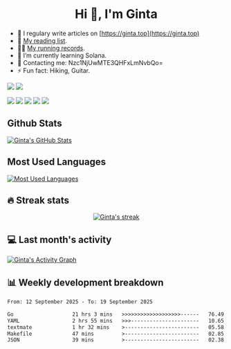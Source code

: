 <h1 align="center">Hi 👋, I'm Ginta</h1>

- 📝 I regulary write articles on [https://ginta.top](https://ginta.top)
- 📕 [My reading list](https://atlantic-gull-726.notion.site/658a3e55b3bd4ca3b212beb7438a5c5e).
- 🏃‍♂️ [My running records](https://running.ginta.top/).
- 🌱 I’m currently learning Solana.
- 📧 Contacting me: Nzc1NjUwMTE3QHFxLmNvbQo=
- ⚡ Fun fact: Hiking, Guitar.

[![](https://img.shields.io/badge/-Python-3776AB?style=flat-square&logo=python&logoColor=ffffff)](https://www.python.org/)
[![](https://img.shields.io/badge/Shell-f05032?style=flat-square&logo=powershell&logoColor=ffffff)](https://www.shell.com/)

[![](https://img.shields.io/badge/-Docker-2496ED?style=flat-square&logo=docker&logoColor=ffffff)](https://www.docker.com/)
[![](https://img.shields.io/badge/-Kubenetes-2496ED?style=flat-square&logo=kubernetes&logoColor=ffffff)](https://kubernetes.io/)
[![](https://img.shields.io/badge/-Redis-dc382d?style=flat-square&logo=redis&logoColor=white)](https://redis.io/)
[![](https://img.shields.io/badge/-RabbitMQ-269539?style=flat-square&logo=rabbitmq&logoColor=white)](https://www.rabbitmq.com/)
[![](https://img.shields.io/badge/-MongoDB-6DB33F?style=flat-square&logo=mongodb&logoColor=white)](https://www.mongodb.com/)

## Github Stats

<a href="https://github.com/mar-heaven/mar-heaven">
  <img align="center" src="https://github-readme-stats.vercel.app/api?username=mar-heaven&show_icons=true&line_height=27&count_private=true&title_color=ffffff&text_color=c9cacc&icon_color=2bbc8a&bg_color=1d1f21" alt="Ginta's GitHub Stats" />
</a>

## Most Used Languages
<a href="https://github.com/mar-heaven/mar-heaven">
  <img align="center" src="https://github-readme-stats.vercel.app/api/top-langs/?username=mar-heaven&theme=dark&layout=compact" alt="Most Used Languages" />
</a>


## 🔥 Streak stats

<!-- GitHub Readme Streak Stats - https://github.com/DenverCoder1/github-readme-streak-stats -->
<p align="center">
  <a href="#">
    <img title="🔥 Streak stats" alt="Ginta's streak" src="https://github-readme-streak-stats.herokuapp.com/?user=mar-heaven&theme=monokai-metallian&hide_border=true"/>
  </a>
</p>

## 💻 Last month's activity
<!-- https://github.com/ashutosh00710/github-readme-activity-graph -->
<a href=""><img alt="Ginta's Activity Graph" src="https://github-readme-activity-graph.vercel.app/graph?username=mar-heaven&theme=react-dark" /></a>

## 📊 Weekly development breakdown
<!--START_SECTION:waka-->

```txt
From: 12 September 2025 - To: 19 September 2025

Go                   21 hrs 3 mins   >>>>>>>>>>>>>>>>>>>------   76.49 %
YAML                 2 hrs 55 mins   >>>----------------------   10.65 %
textmate             1 hr 32 mins    >------------------------   05.58 %
Makefile             47 mins         >------------------------   02.85 %
JSON                 39 mins         >------------------------   02.38 %
```

<!--END_SECTION:waka-->
